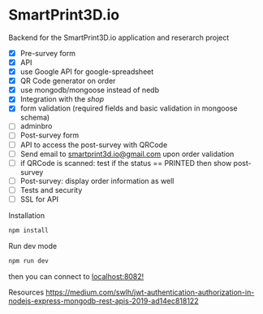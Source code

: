 # SmartPrint3D.io

Backend for the SmartPrint3D.io application and reserarch project

- [x] Pre-survey form
- [x] API
- [x] use Google API for google-spreadsheet
- [x] QR Code generator on order
- [x] use mongodb/mongoose instead of nedb
- [x] Integration with the _shop_
- [x] form validation (required fields and basic validation in mongoose schema)
- [ ] adminbro
- [ ] Post-survey form
- [ ] API to access the post-survey with QRCode
- [ ] Send email to smartprint3d.io@gmail.com upon order validation
- [ ] if QRCode is scanned: test if the status == PRINTED then show post-survey
- [ ] Post-survey: display order information as well
- [ ] Tests and security
- [ ] SSL for API

Installation

```javascript
npm install
```

Run dev mode

```javascript
npm run dev
```

then you can connect to [localhost:8082!](http://localhost:8082/)

Resources
https://medium.com/swlh/jwt-authentication-authorization-in-nodejs-express-mongodb-rest-apis-2019-ad14ec818122
